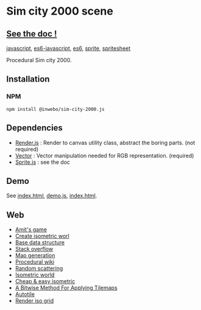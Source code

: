 # Sim city 2000 scene
## [See the doc !](https://inwebo.github.io/sim-city-2000/)

[javascript](https://github.com/topics/javascript), [es6-javascript](https://github.com/topics/es6-javascript), [es6](https://github.com/topics/es6), [sprite](https://github.com/topics/sprite), [spritesheet](https://github.com/topics/spritesheet)

Procedural Sim city 2000.

## Installation

### NPM
```shell script
npm install @inwebo/sim-city-2000.js
```

## Dependencies
* [Render.js](https://github.com/inwebo/Render.js) : Render to canvas utility class, abstract the boring parts. (not required)
* [Vector](https://github.com/inwebo/Vector) : Vector manipulation needed for RGB representation. (required)
* [Sprite.js](https://github.com/inwebo/Sprite.js) : see the doc

## Demo

See [index.html](https://inwebo.github.io/sim-city-2000.js/), [demo.js](./docs/assets/js/demo.js), [index.html](./docs/index.html).

## Web

* [Amit's game](http://www-cs-students.stanford.edu/%7Eamitp/gameprog.html)
* [Create isometric worl](https://gamedevelopment.tutsplus.com/tutorials/creating-isometric-worlds-a-primer-for-game-developers--gamedev-6511)
* [Base data structure](http://archive.gamedev.net/archive/reference/programming/features/arttilebase/page2.html)
* [Stack overflow](https://stackoverflow.com/questions/11968167/random-2d-tile-map-generating-algorithm)
* [Map generation](http://pcg.wikidot.com/pcg-algorithm%3amap-generation)
* [Procedural wiki](http://pcg.wikidot.com/)
* [Random scattering](https://www.gamasutra.com/view/feature/130071/random_scattering_creating_.php?page=2)
* [Isometric world](https://gamedevelopment.tutsplus.com/tutorials/creating-isometric-worlds-a-primer-for-game-developers--gamedev-6511)
* [Cheap & easy isometric](https://gamedevelopment.tutsplus.com/tutorials/quick-tip-cheap-n-easy-isometric-levels--gamedev-6282)
* [A Bitwise Method For Applying Tilemaps](https://web.archive.org/web/20150906102436/http://www.saltgames.com/2010/a-bitwise-method-for-applying-tilemaps/)
* [Autotile](https://kidscancode.org/godot_recipes/2d/autotile_intro/)
* [Render iso grid](http://nick-aschenbach.github.io/blog/2015/02/25/isometric-tile-engine/)
